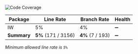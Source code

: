 ![Code Coverage](https://img.shields.io/badge/Code%20Coverage-5%25-yellow?style=flat)

Package | Line Rate | Branch Rate | Health
-------- | --------- | ----------- | ------
IW | 5% | 4% | ➖
**Summary** | **5%** (171 / 3156) | **4%** (7 / 193) | ➖

_Minimum allowed line rate is `5%`_
